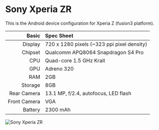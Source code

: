 Sony Xperia ZR
=============

This is the Android device configuration for Xperia Z (fusion3 platform).

Basic   | Spec Sheet
-------:|:-------------------------
Display | 720 x 1280 pixels (~323 ppi pixel density)
Chipset | Qualcomm APQ8064 Snapdragon S4 Pro
CPU     | Quad-core 1.5 GHz Krait
GPU     | Adreno 320
RAM     | 2GB
Storage | 8GB
Rear Camera  | 13.1 MP, f/2.4, autofocus, LED flash
Front Camera | VGA
Battery | 2300 mAh


![Sony Xperia ZR](http://cdn2.gsmarena.com/vv/pics/sony/sony-xperia-zr-1.jpg "Sony Xperia ZR in its three colors")
